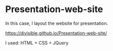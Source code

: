 # Presentation-web-site

In this case, I layout the website for presentation.

https://divisible.github.io/Presentation-web-site/

I used: HTML + CSS + JQuery
